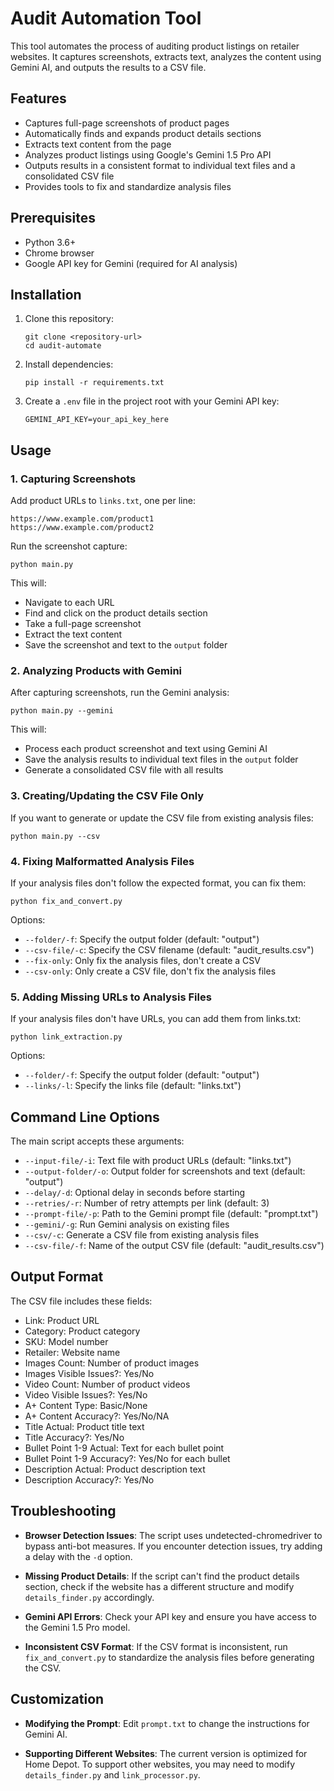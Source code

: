 # Audit Automation Tool

This tool automates the process of auditing product listings on retailer websites. It captures screenshots, extracts text, analyzes the content using Gemini AI, and outputs the results to a CSV file.

## Features

- Captures full-page screenshots of product pages
- Automatically finds and expands product details sections
- Extracts text content from the page
- Analyzes product listings using Google's Gemini 1.5 Pro API
- Outputs results in a consistent format to individual text files and a consolidated CSV file
- Provides tools to fix and standardize analysis files

## Prerequisites

- Python 3.6+
- Chrome browser
- Google API key for Gemini (required for AI analysis)

## Installation

1. Clone this repository:
   ```
   git clone <repository-url>
   cd audit-automate
   ```

2. Install dependencies:
   ```
   pip install -r requirements.txt
   ```

3. Create a `.env` file in the project root with your Gemini API key:
   ```
   GEMINI_API_KEY=your_api_key_here
   ```

## Usage

### 1. Capturing Screenshots

Add product URLs to `links.txt`, one per line:

```
https://www.example.com/product1
https://www.example.com/product2
```

Run the screenshot capture:

```
python main.py
```

This will:
- Navigate to each URL
- Find and click on the product details section
- Take a full-page screenshot
- Extract the text content
- Save the screenshot and text to the `output` folder

### 2. Analyzing Products with Gemini

After capturing screenshots, run the Gemini analysis:

```
python main.py --gemini
```

This will:
- Process each product screenshot and text using Gemini AI
- Save the analysis results to individual text files in the `output` folder
- Generate a consolidated CSV file with all results

### 3. Creating/Updating the CSV File Only

If you want to generate or update the CSV file from existing analysis files:

```
python main.py --csv
```

### 4. Fixing Malformatted Analysis Files

If your analysis files don't follow the expected format, you can fix them:

```
python fix_and_convert.py
```

Options:
- `--folder/-f`: Specify the output folder (default: "output")
- `--csv-file/-c`: Specify the CSV filename (default: "audit_results.csv")
- `--fix-only`: Only fix the analysis files, don't create a CSV
- `--csv-only`: Only create a CSV file, don't fix the analysis files

### 5. Adding Missing URLs to Analysis Files

If your analysis files don't have URLs, you can add them from links.txt:

```
python link_extraction.py
```

Options:
- `--folder/-f`: Specify the output folder (default: "output")
- `--links/-l`: Specify the links file (default: "links.txt")

## Command Line Options

The main script accepts these arguments:

- `--input-file/-i`: Text file with product URLs (default: "links.txt")
- `--output-folder/-o`: Output folder for screenshots and text (default: "output")
- `--delay/-d`: Optional delay in seconds before starting
- `--retries/-r`: Number of retry attempts per link (default: 3)
- `--prompt-file/-p`: Path to the Gemini prompt file (default: "prompt.txt")
- `--gemini/-g`: Run Gemini analysis on existing files
- `--csv/-c`: Generate a CSV file from existing analysis files
- `--csv-file/-f`: Name of the output CSV file (default: "audit_results.csv")

## Output Format

The CSV file includes these fields:

- Link: Product URL
- Category: Product category
- SKU: Model number
- Retailer: Website name
- Images Count: Number of product images
- Images Visible Issues?: Yes/No
- Video Count: Number of product videos
- Video Visible Issues?: Yes/No
- A+ Content Type: Basic/None
- A+ Content Accuracy?: Yes/No/NA
- Title Actual: Product title text
- Title Accuracy?: Yes/No
- Bullet Point 1-9 Actual: Text for each bullet point
- Bullet Point 1-9 Accuracy?: Yes/No for each bullet
- Description Actual: Product description text
- Description Accuracy?: Yes/No

## Troubleshooting

- **Browser Detection Issues**: The script uses undetected-chromedriver to bypass anti-bot measures. If you encounter detection issues, try adding a delay with the `-d` option.

- **Missing Product Details**: If the script can't find the product details section, check if the website has a different structure and modify `details_finder.py` accordingly.

- **Gemini API Errors**: Check your API key and ensure you have access to the Gemini 1.5 Pro model.

- **Inconsistent CSV Format**: If the CSV format is inconsistent, run `fix_and_convert.py` to standardize the analysis files before generating the CSV.

## Customization

- **Modifying the Prompt**: Edit `prompt.txt` to change the instructions for Gemini AI.

- **Supporting Different Websites**: The current version is optimized for Home Depot. To support other websites, you may need to modify `details_finder.py` and `link_processor.py`.
